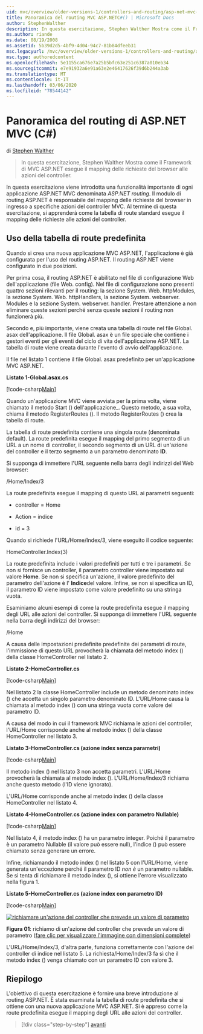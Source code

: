 ```yaml
---
uid: mvc/overview/older-versions-1/controllers-and-routing/asp-net-mvc-routing-overview-cs
title: Panoramica del routing MVC ASP.NETC#() | Microsoft Docs
author: StephenWalther
description: In questa esercitazione, Stephen Walther Mostra come il Framework di MVC ASP.NET esegue il mapping delle richieste del browser alle azioni del controller.
ms.author: riande
ms.date: 08/19/2008
ms.assetid: 5b39d2d5-4bf9-4d04-94c7-81b84dfeeb31
msc.legacyurl: /mvc/overview/older-versions-1/controllers-and-routing/asp-net-mvc-routing-overview-cs
msc.type: authoredcontent
ms.openlocfilehash: 5e1155ca676e7a25b5bfc63e251c6387a010eb34
ms.sourcegitcommit: e7e91932a6e91a63e2e46417626f39d6b244a3ab
ms.translationtype: MT
ms.contentlocale: it-IT
ms.lasthandoff: 03/06/2020
ms.locfileid: "78544142"
---
```

# <a name="aspnet-mvc-routing-overview-c"></a>Panoramica del routing di ASP.NET MVC (C#)

di [Stephen Walther](https://github.com/StephenWalther)

> In questa esercitazione, Stephen Walther Mostra come il Framework di MVC ASP.NET esegue il mapping delle richieste del browser alle azioni del controller.

In questa esercitazione viene introdotta una funzionalità importante di ogni applicazione ASP.NET MVC denominata *ASP.NET routing*. Il modulo di routing ASP.NET è responsabile del mapping delle richieste del browser in ingresso a specifiche azioni del controller MVC. Al termine di questa esercitazione, si apprenderà come la tabella di route standard esegue il mapping delle richieste alle azioni del controller.

## <a name="using-the-default-route-table"></a>Uso della tabella di route predefinita

Quando si crea una nuova applicazione MVC ASP.NET, l'applicazione è già configurata per l'uso del routing ASP.NET. Il routing ASP.NET viene configurato in due posizioni.

Per prima cosa, il routing ASP.NET è abilitato nel file di configurazione Web dell'applicazione (file Web. config). Nel file di configurazione sono presenti quattro sezioni rilevanti per il routing: la sezione System. Web. httpModules, la sezione System. Web. httpHandlers, la sezione System. webserver. Modules e la sezione System. webserver. handler. Prestare attenzione a non eliminare queste sezioni perché senza queste sezioni il routing non funzionerà più.

Secondo e, più importante, viene creata una tabella di route nel file Global. asax dell'applicazione. Il file Global. asax è un file speciale che contiene i gestori eventi per gli eventi del ciclo di vita dell'applicazione ASP.NET. La tabella di route viene creata durante l'evento di avvio dell'applicazione.

Il file nel listato 1 contiene il file Global. asax predefinito per un'applicazione MVC ASP.NET.

**Listato 1-Global.asax.cs**

[!code-csharp[Main](asp-net-mvc-routing-overview-cs/samples/sample1.cs)]

Quando un'applicazione MVC viene avviata per la prima volta, viene chiamato il metodo Start () dell'applicazione\_. Questo metodo, a sua volta, chiama il metodo RegisterRoutes (). Il metodo RegisterRoutes () crea la tabella di route.

La tabella di route predefinita contiene una singola route (denominata default). La route predefinita esegue il mapping del primo segmento di un URL a un nome di controller, il secondo segmento di un URL di un'azione del controller e il terzo segmento a un parametro denominato **ID**.

Si supponga di immettere l'URL seguente nella barra degli indirizzi del Web browser:

/Home/Index/3

La route predefinita esegue il mapping di questo URL ai parametri seguenti:

- controller = Home

- Action = indice

- id = 3

Quando si richiede l'URL/Home/Index/3, viene eseguito il codice seguente:

HomeController.Index(3)

La route predefinita include i valori predefiniti per tutti e tre i parametri. Se non si fornisce un controller, il parametro controller viene impostato sul valore **Home**. Se non si specifica un'azione, il valore predefinito del parametro dell'azione è l' **Indice**del valore. Infine, se non si specifica un ID, il parametro ID viene impostato come valore predefinito su una stringa vuota.

Esaminiamo alcuni esempi di come la route predefinita esegue il mapping degli URL alle azioni del controller. Si supponga di immettere l'URL seguente nella barra degli indirizzi del browser:

/Home

A causa delle impostazioni predefinite predefinite dei parametri di route, l'immissione di questo URL provocherà la chiamata del metodo index () della classe HomeController nel listato 2.

**Listato 2-HomeController.cs**

[!code-csharp[Main](asp-net-mvc-routing-overview-cs/samples/sample2.cs)]

Nel listato 2 la classe HomeController include un metodo denominato index () che accetta un singolo parametro denominato ID. L'URL/Home causa la chiamata al metodo index () con una stringa vuota come valore del parametro ID.

A causa del modo in cui il framework MVC richiama le azioni del controller, l'URL/Home corrisponde anche al metodo index () della classe HomeController nel listato 3.

**Listato 3-HomeController.cs (azione index senza parametri)**

[!code-csharp[Main](asp-net-mvc-routing-overview-cs/samples/sample3.cs)]

Il metodo index () nel listato 3 non accetta parametri. L'URL/Home provocherà la chiamata al metodo index (). L'URL/Home/Index/3 richiama anche questo metodo (l'ID viene ignorato).

L'URL/Home corrisponde anche al metodo index () della classe HomeController nel listato 4.

**Listato 4-HomeController.cs (azione index con parametro Nullable)**

[!code-csharp[Main](asp-net-mvc-routing-overview-cs/samples/sample4.cs)]

Nel listato 4, il metodo index () ha un parametro integer. Poiché il parametro è un parametro Nullable (il valore può essere null), l'indice () può essere chiamato senza generare un errore.

Infine, richiamando il metodo index () nel listato 5 con l'URL/Home, viene generata un'eccezione perché il parametro ID *non è* un parametro nullable. Se si tenta di richiamare il metodo index (), si ottiene l'errore visualizzato nella figura 1.

**Listato 5-HomeController.cs (azione index con parametro ID)**

[!code-csharp[Main](asp-net-mvc-routing-overview-cs/samples/sample5.cs)]

[![richiamare un'azione del controller che prevede un valore di parametro](asp-net-mvc-routing-overview-cs/_static/image1.jpg)](asp-net-mvc-routing-overview-cs/_static/image1.png)

**Figura 01**: richiamo di un'azione del controller che prevede un valore di parametro ([fare clic per visualizzare l'immagine con dimensioni complete](asp-net-mvc-routing-overview-cs/_static/image2.png))

L'URL/Home/Index/3, d'altra parte, funziona correttamente con l'azione del controller di indice nel listato 5. La richiesta/Home/Index/3 fa sì che il metodo index () venga chiamato con un parametro ID con valore 3.

## <a name="summary"></a>Riepilogo

L'obiettivo di questa esercitazione è fornire una breve introduzione al routing ASP.NET. È stata esaminata la tabella di route predefinita che si ottiene con una nuova applicazione MVC ASP.NET. Si è appreso come la route predefinita esegue il mapping degli URL alle azioni del controller.

> [!div class="step-by-step"]
> [avanti](understanding-action-filters-cs.md)
